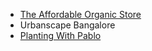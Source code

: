 - [The Affordable Organic Store](https://www.youtube.com/@TheAffordableOrganicStore)
- Urbanscape Bangalore
- [Planting With Pablo](https://www.youtube.com/@PabloBhattacharjee)